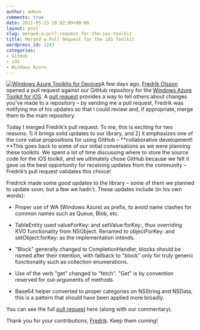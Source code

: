 ```yaml
---
author: admin
comments: true
date: 2011-05-23 20:02:09+00:00
layout: post
slug: merged-a-pull-request-for-the-ios-toolkit
title: Merged a Pull Request for the iOS Toolkit
wordpress_id: 1243
categories:
- GitHub
- iOS
- Windows Azure
---
```


[![Windows Azure Toolkits for Devices](https://wadewegner.blob.core.windows.net/wordpress/2011/05/image_thumb12.png)](https://wadewegner.blob.core.windows.net/wordpress/2011/05/image15.png)A few days ago, [Fredrik Olsson](http://www.peylow.se/) opened a pull request against our GitHub repository for the [Windows Azure Toolkit for iOS](https://github.com/microsoft-dpe/watoolkitios-lib). A [pull request](http://help.github.com/pull-requests/) provides a way to tell others about changes you’ve made to a repository – by sending me a pull request, Fredrik was notifying me of his updates so that I could review and, if appropriate, merge them to the main repository.

 

Today I merged Fredrik’s pull request. To me, this is exciting for two reasons: 1) it brings solid updates to our library, and 2) it emphasizes one of the core value propositions for using GitHub – **collaborative development! **This goes back to some of our initial conversations as we were planning these toolkits. We spent a lot of time discussing where to store the source code for the iOS toolkit, and we ultimately chose GitHub because we felt it gave us the best opportunity for receiving updates from the community – Fredrik’s pull request validates this choice!

 

Fredrick made some good updates to the library – some of them we planned to update soon, but a few we hadn’t. These updates include (in his own words):

 

  
  * Proper use of WA (Windows Azure) as prefix, to avoid name clashes for common names such as Queue, Blob, etc.
   
  * TableEntity used valueForKey: and setValue:forKey:, thus overriding KVO functionality from NSObject. Renamed to objectForKey: and setObject:forKey: as the implementation intends.
   
  * "Block" generally changed to CompletionHandler, blocks should be named after their intention, with fallback to "block" only for truly generic functionality such as collection enumerations.
   
  * Use of the verb "get" changed to "fetch". "Get" is by convention reserved for out-arguments of methods.
   
  * Base64 helper converted to proper categories on NSString and NSData, this is a pattern that should have been applied more broadly.
 

You can see the full [pull request](https://github.com/microsoft-dpe/watoolkitios-lib/pull/1) here (along with our commentary).

 

Thank you for your contributions, [Fredrik](http://www.peylow.se/). Keep them coming!
